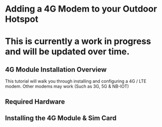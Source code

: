 # Adding a 4G Modem to your Outdoor Hotspot

# This is currently a work in progress and will be updated over time.

## 4G Module Installation Overview

This tutorial will walk you through installing and configuring a 4G / LTE modem. Other modems may work (Such as 3G, 5G & NB-IOT)

## Required Hardware



## Installing the 4G Module & Sim Card
